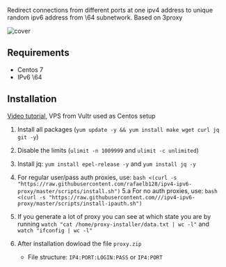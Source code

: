 Redirect connections from different ports at one ipv4 address to unique random ipv6 address from \64 subnetwork. Based on 3proxy

![cover](cover.svg)

## Requirements
- Centos 7
- IPv6 \64

## Installation
[Video tutorial](https://youtu.be/EKBJHSTmT4w), VPS from Vultr used as Centos setup

1. Install all packages (`yum update -y && yum install make wget curl jq git -y`)
2. Disable the limits (`ulimit -n 1009999` and `ulimit -c unlimited`)
3. Install jq: `yum install epel-release -y` and `yum install jq -y`
4. For regular user/pass auth proxies, use: `bash <(curl -s "https://raw.githubusercontent.com/rafaelb128/ipv4-ipv6-proxy/master/scripts/install.sh")`
5.a For no auth proxies, use: `bash <(curl -s "https://raw.githubusercontent.com///ipv4-ipv6-proxy/master/scripts/install-ipauth.sh")`
6. If you generate a lot of proxy you can see at which state you are by running `watch "cat /home/proxy-installer/data.txt | wc -l"` and `watch "ifconfig | wc -l"`

1. After installation dowload the file `proxy.zip`
   * File structure: `IP4:PORT:LOGIN:PASS` or `IP4:PORT`
